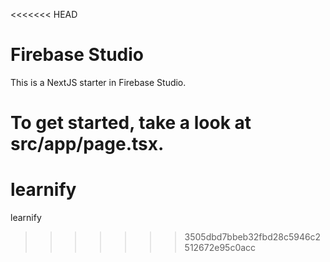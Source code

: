 <<<<<<< HEAD
# Firebase Studio

This is a NextJS starter in Firebase Studio.

To get started, take a look at src/app/page.tsx.
=======
# learnify
learnify
>>>>>>> 3505dbd7bbeb32fbd28c5946c2512672e95c0acc
